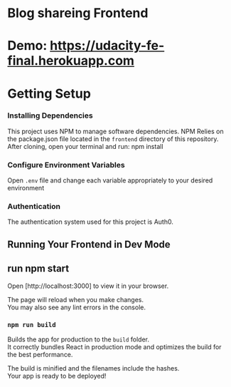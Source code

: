 # Blog shareing Frontend
# Demo: https://udacity-fe-final.herokuapp.com
# Getting Setup

### Installing Dependencies
This project uses NPM to manage software dependencies. NPM Relies on the package.json file located in the `frontend` directory of this repository. After cloning, open your terminal and run: npm install

### Configure Environment Variables
Open `.env` file and change each variable appropriately to your desired environment

### Authentication

The authentication system used for this project is Auth0.

## Running Your Frontend in Dev Mode
## run npm start
Open [http://localhost:3000] to view it in your browser.

The page will reload when you make changes.\
You may also see any lint errors in the console.

### `npm run build`

Builds the app for production to the `build` folder.\
It correctly bundles React in production mode and optimizes the build for the best performance.

The build is minified and the filenames include the hashes.\
Your app is ready to be deployed!
